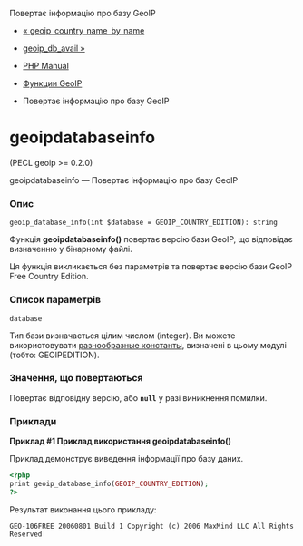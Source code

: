 Повертає інформацію про базу GeoIP

-   [« geoip\_country\_name\_by\_name](function.geoip-country-name-by-name.html)
    
-   [geoip\_db\_avail »](function.geoip-db-avail.html)
    
-   [PHP Manual](index.html)
    
-   [Функции GeoIP](ref.geoip.html)
    
-   Повертає інформацію про базу GeoIP
    

# geoipdatabaseinfo

(PECL geoip >= 0.2.0)

geoipdatabaseinfo — Повертає інформацію про базу GeoIP

### Опис

```methodsynopsis
geoip_database_info(int $database = GEOIP_COUNTRY_EDITION): string
```

Функція **geoipdatabaseinfo()** повертає версію бази GeoIP, що відповідає визначенню у бінарному файлі.

Ця функція викликається без параметрів та повертає версію бази GeoIP Free Country Edition.

### Список параметрів

`database`

Тип бази визначається цілим числом (integer). Ви можете використовувати [разнообразные константы](geoip.constants.html), визначені в цьому модулі (тобто: GEOIPEDITION).

### Значення, що повертаються

Повертає відповідну версію, або **`null`** у разі виникнення помилки.

### Приклади

**Приклад #1 Приклад використання **geoipdatabaseinfo()****

Приклад демонструє виведення інформації про базу даних.

```php
<?php
print geoip_database_info(GEOIP_COUNTRY_EDITION);
?>
```

Результат виконання цього прикладу:

```
GEO-106FREE 20060801 Build 1 Copyright (c) 2006 MaxMind LLC All Rights Reserved
```